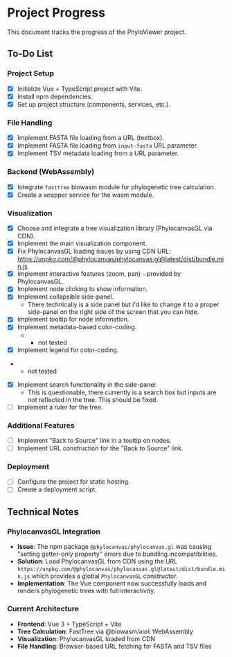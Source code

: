 # Project Progress

This document tracks the progress of the PhyloViewer project.

## To-Do List

### Project Setup
- [x] Initialize Vue + TypeScript project with Vite.
- [x] Install npm dependencies.
- [x] Set up project structure (components, services, etc.).

### File Handling
- [x] Implement FASTA file loading from a URL (textbox).
- [x] Implement FASTA file loading from `input-fasta` URL parameter.
- [x] Implement TSV metadata loading from a URL parameter.

### Backend (WebAssembly)
- [x] Integrate `fasttree` biowasm module for phylogenetic tree calculation.
- [x] Create a wrapper service for the wasm module.

### Visualization
- [x] Choose and integrate a tree visualization library (PhylocanvasGL via CDN).
- [x] Implement the main visualization component.
- [x] Fix PhylocanvasGL loading issues by using CDN URL: https://unpkg.com/@phylocanvas/phylocanvas.gl@latest/dist/bundle.min.js
- [x] Implement interactive features (zoom, pan) - provided by PhylocanvasGL.
- [x] Implement node clicking to show information.
- [x] Implement collapsible side-panel.
  - There technically is a side panel but i'd like to change it to a proper side-panel on the right side of the screen that you can hide.
- [x] Implement tooltip for node information.
- [x] Implement metadata-based color-coding.
  - * not tested
- [x] Implement legend for color-coding.
- * not tested
- [x] Implement search functionality in the side-panel.
  - This is questionable, there currently is a search box but inputs are not reflected in the tree. This should be fixed.
- [ ] Implement a ruler for the tree.

### Additional Features
- [ ] Implement "Back to Source" link in a tooltip on nodes.
- [ ] Implement URL construction for the "Back to Source" link.

### Deployment
- [ ] Configure the project for static hosting.
- [ ] Create a deployment script.

## Technical Notes

### PhylocanvasGL Integration
- **Issue**: The npm package `@phylocanvas/phylocanvas.gl` was causing "setting getter-only property" errors due to bundling incompatibilities.
- **Solution**: Load PhylocanvasGL from CDN using the URL `https://unpkg.com/@phylocanvas/phylocanvas.gl@latest/dist/bundle.min.js` which provides a global `PhylocanvasGL` constructor.
- **Implementation**: The Vue component now successfully loads and renders phylogenetic trees with full interactivity.

### Current Architecture
- **Frontend**: Vue 3 + TypeScript + Vite
- **Tree Calculation**: FastTree via @biowasm/aioli WebAssembly
- **Visualization**: PhylocanvasGL loaded from CDN
- **File Handling**: Browser-based URL fetching for FASTA and TSV files
